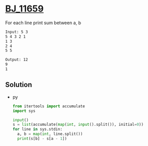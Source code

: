 # [BJ_11659](https://acmicpc.net/problem/11659)

For each line print sum between a, b

```txt
Input: 5 3
5 4 3 2 1
1 3
2 4
5 5

Output: 12
9
1
```

## Solution

* py

  ```py
  from itertools import accumulate
  import sys

  input()
  s = list(accumulate(map(int, input().split()), initial=0))
  for line in sys.stdin:
    a, b = map(int, line.split())
    print(s[b] - s[a - 1])
  ```
